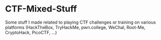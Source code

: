 # CTF-Mixed-Stuff

Some stuff I made related to playing CTF challenges or training on various platforms (HackTheBox, TryHackMe, pwn.college, WeChal, Root-Me, CryptoHack, PicoCTF, ...)
